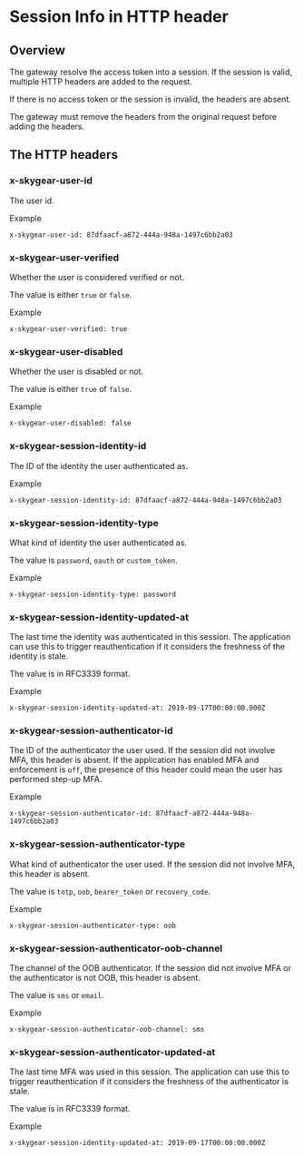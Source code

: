 # Session Info in HTTP header

## Overview

The gateway resolve the access token into a session.
If the session is valid, multiple HTTP headers are added to the request.

If there is no access token or the session is invalid, the headers are absent.

The gateway must remove the headers from the original request before adding the headers.

## The HTTP headers

### x-skygear-user-id

The user id.

Example

```
x-skygear-user-id: 87dfaacf-a872-444a-948a-1497c6bb2a03
```

### x-skygear-user-verified

Whether the user is considered verified or not.

The value is either `true` or `false`.

Example

```
x-skygear-user-verified: true
```

### x-skygear-user-disabled

Whether the user is disabled or not.

The value is either `true` of `false`.

Example

```
x-skygear-user-disabled: false
```

### x-skygear-session-identity-id

The ID of the identity the user authenticated as.

Example

```
x-skygear-session-identity-id: 87dfaacf-a872-444a-948a-1497c6bb2a03
```

### x-skygear-session-identity-type

What kind of identity the user authenticated as.

The value is `password`, `oauth` or `custom_token`.

Example

```
x-skygear-session-identity-type: password
```

### x-skygear-session-identity-updated-at

The last time the identity was authenticated in this session. The application can use this to trigger reauthentication if it considers the freshness of the identity is stale.

The value is in RFC3339 format.

Example

```
x-skygear-session-identity-updated-at: 2019-09-17T00:00:00.000Z
```

### x-skygear-session-authenticator-id

The ID of the authenticator the user used.
If the session did not involve MFA, this header is absent.
If the application has enabled MFA and enforcement is `off`, the presence of this header could mean the user has performed step-up MFA.

Example

```
x-skygear-session-authenticator-id: 87dfaacf-a872-444a-948a-1497c6bb2a03
```

### x-skygear-session-authenticator-type

What kind of authenticator the user used.
If the session did not involve MFA, this header is absent.

The value is `totp`, `oob`, `bearer_token` or `recovery_code`.

Example

```
x-skygear-session-authenticator-type: oob
```

### x-skygear-session-authenticator-oob-channel

The channel of the OOB authenticator.
If the session did not involve MFA or the authenticator is not OOB, this header is absent.

The value is `sms` or `email`.

Example

```
x-skygear-session-authenticator-oob-channel: sms
```

### x-skygear-session-authenticator-updated-at

The last time MFA was used in this session.
The application can use this to trigger reauthentication if it considers the freshness of the authenticator is stale.

The value is in RFC3339 format.

Example

```
x-skygear-session-identity-updated-at: 2019-09-17T00:00:00.000Z
```
